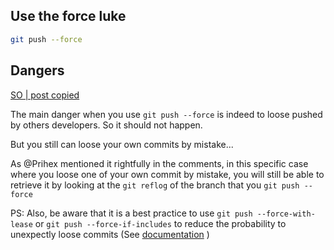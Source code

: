 
## Use the force luke


```sh
git push --force
```

## Dangers

[SO | post copied](https://stackoverflow.com/a/66087818/5177704)

The main danger when you use `git push --force` is indeed to loose pushed by others developers. So it should not happen.

But you still can loose your own commits by mistake...

As @Prihex mentioned it rightfully in the comments, in this specific case where you loose one of your own commit by mistake, you will still be able to retrieve it by looking at the `git reflog` of the branch that you `git push --force`

PS: Also, be aware that it is a best practice to use `git push --force-with-lease` or `git push --force-if-includes` to reduce the probability to unexpectly loose commits (See [documentation](https://git-scm.com/docs/git-push#Documentation/git-push.txt---force-with-leaseltrefnamegtltexpectgt) )